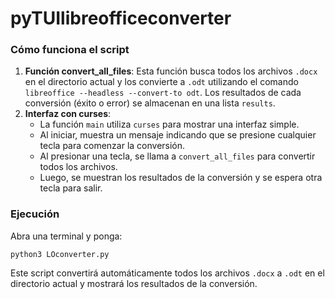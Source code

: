 # pyTUIlibreofficeconverter



### Cómo funciona el script

1. **Función convert_all_files**: Esta función busca todos los archivos `.docx` en el directorio actual y los convierte a `.odt` utilizando el comando `libreoffice --headless --convert-to odt`. Los resultados de cada conversión (éxito o error) se almacenan en una lista `results`.
2. **Interfaz con curses**:
   - La función `main` utiliza `curses` para mostrar una interfaz simple.
   - Al iniciar, muestra un mensaje indicando que se presione cualquier tecla para comenzar la conversión.
   - Al presionar una tecla, se llama a `convert_all_files` para convertir todos los archivos.
   - Luego, se muestran los resultados de la conversión y se espera otra tecla para salir.

### Ejecución

Abra una terminal y ponga:

```
python3 LOconverter.py
```

Este script convertirá automáticamente todos los archivos `.docx` a `.odt` en el directorio actual y mostrará los resultados de la conversión.